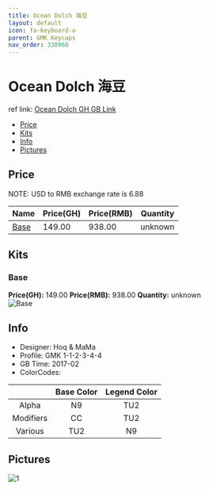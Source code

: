 ```yaml
---
title: Ocean Dolch 海豆
layout: default
icon: fa-keyboard-o
parent: GMK Keycaps
nav_order: 330960
---
```


# Ocean Dolch 海豆

ref link: [Ocean Dolch GH GB Link](https://geekhack.org/index.php?topic=87773.0)

* [Price](#price)
* [Kits](#kits)
* [Info](#info)
* [Pictures](#pictures)


## Price  
NOTE: USD to RMB exchange rate is 6.88

| Name          | Price(GH)    |  Price(RMB) | Quantity |
| ------------- | ------------ |  ---------- | -------- |
|[Base](#base)|149.00|938.00|unknown|


## Kits
### Base
**Price(GH):** 149.00    **Price(RMB):** 938.00    **Quantity:** unknown  
<img src="{{ 'assets/images/gmk-keycaps/oceandolch/kits_pics/base.png' | relative_url }}" alt="Base" class="image featured">


## Info
* Designer: Hoq & MaMa
* Profile: GMK 1-1-2-3-4-4
* GB Time: 2017-02
* ColorCodes:  

| |Base Color     | Legend Color
| :-------------: | :-------------: | :------------:
|Alpha|N9|TU2
|Modifiers|CC|TU2
|Various|TU2|N9


## Pictures
<img src="{{ 'assets/images/gmk-keycaps/oceandolch/rendering_pics/1.jpg' | relative_url }}" alt="1" class="image featured">
